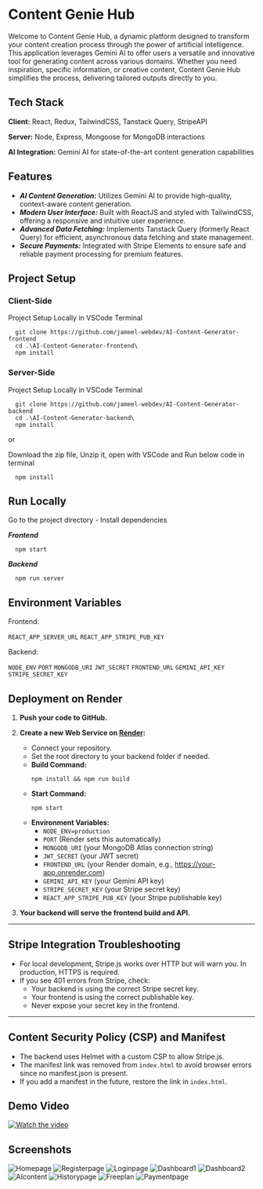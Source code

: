 
# Content Genie Hub

Welcome to Content Genie Hub, a dynamic platform designed to transform your content creation process through the power of artificial intelligence. This application leverages Gemini AI to offer users a versatile and innovative tool for generating content across various domains. Whether you need inspiration, specific information, or creative content, Content Genie Hub simplifies the process, delivering tailored outputs directly to you.

## Tech Stack

**Client:** React, Redux, TailwindCSS, Tanstack Query, StripeAPI

**Server:** Node, Express, Mongoose for MongoDB interactions

**AI Integration:** Gemini AI for state-of-the-art content generation capabilities


## Features

- ***AI Content Generation:*** Utilizes Gemini AI to provide high-quality, context-aware content generation.
- ***Modern User Interface:*** Built with ReactJS and styled with TailwindCSS, offering a responsive and intuitive user experience.
- ___Advanced Data Fetching:___ Implements Tanstack Query (formerly React Query) for efficient, asynchronous data fetching and state management.
- ___Secure Payments:___ Integrated with Stripe Elements to ensure safe and reliable payment processing for premium features.






## Project Setup


### Client-Side
Project Setup Locally in VSCode Terminal

```
  git clone https://github.com/jameel-webdev/AI-Content-Generator-frontend
  cd .\AI-Content-Generator-frontend\
  npm install
```
### Server-Side
Project Setup Locally in VSCode Terminal

```
  git clone https://github.com/jameel-webdev/AI-Content-Generator-backend
  cd .\AI-Content-Generator-backend\
  npm install
```
or

Download the zip file, Unzip it, open with VSCode and Run below code in terminal

```
  npm install
```


    
## Run Locally

Go to the project directory - Install dependencies 

___Frontend___
```
  npm start
```
___Backend___

```
  npm run server
```

## Environment Variables
Frontend:

`REACT_APP_SERVER_URL` 
`REACT_APP_STRIPE_PUB_KEY` 

Backend:

`NODE_ENV`
`PORT`
`MONGODB_URI`
`JWT_SECRET`
`FRONTEND_URL`
`GEMINI_API_KEY`
`STRIPE_SECRET_KEY`

## Deployment on Render

1. **Push your code to GitHub.**
2. **Create a new Web Service on [Render](https://render.com/):**
   - Connect your repository.
   - Set the root directory to your backend folder if needed.
   - **Build Command:**
     ```
     npm install && npm run build
     ```
   - **Start Command:**
     ```
     npm start
     ```
   - **Environment Variables:**
     - `NODE_ENV=production`
     - `PORT` (Render sets this automatically)
     - `MONGODB_URI` (your MongoDB Atlas connection string)
     - `JWT_SECRET` (your JWT secret)
     - `FRONTEND_URL` (your Render domain, e.g., https://your-app.onrender.com)
     - `GEMINI_API_KEY` (your Gemini API key)
     - `STRIPE_SECRET_KEY` (your Stripe secret key)
     - `REACT_APP_STRIPE_PUB_KEY` (your Stripe publishable key)

3. **Your backend will serve the frontend build and API.**

---

## Stripe Integration Troubleshooting
- For local development, Stripe.js works over HTTP but will warn you. In production, HTTPS is required.
- If you see 401 errors from Stripe, check:
  - Your backend is using the correct Stripe secret key.
  - Your frontend is using the correct publishable key.
  - Never expose your secret key in the frontend.

---

## Content Security Policy (CSP) and Manifest
- The backend uses Helmet with a custom CSP to allow Stripe.js.
- The manifest link was removed from `index.html` to avoid browser errors since no manifest.json is present.
- If you add a manifest in the future, restore the link in `index.html`.

## Demo Video


[![Watch the video](https://github.com/jameel-webdev/AI-Content-Generator-frontend/assets/126319130/2117f43d-5c43-4b5a-8b63-ea0e6ebd191e)](https://drive.google.com/file/d/1_fsF-dQeCqb9P70mrBJTGDE40x_DqF4G/view?usp=sharing)



## Screenshots

![Homepage](https://github.com/jameel-webdev/AI-Content-Generator-frontend/assets/126319130/2117f43d-5c43-4b5a-8b63-ea0e6ebd191e)
![Registerpage](https://github.com/jameel-webdev/AI-Content-Generator-frontend/assets/126319130/805f980b-c247-4822-b68a-8a6085fcf133)
![Loginpage](https://github.com/jameel-webdev/AI-Content-Generator-frontend/assets/126319130/60231fb8-734a-4740-abf5-a31145b0ded9)
![Dashboard1](https://github.com/jameel-webdev/AI-Content-Generator-frontend/assets/126319130/e6736cbe-cc81-4ec1-8ff3-588d619b6926)
![Dashboard2](https://github.com/jameel-webdev/AI-Content-Generator-frontend/assets/126319130/c6e20db3-462c-4f22-ad5a-01bb5ce8f9e7)
![AIcontent](https://github.com/jameel-webdev/AI-Content-Generator-frontend/assets/126319130/e6a893f9-3983-4f3e-a441-126e56022023)
![Historypage](https://github.com/jameel-webdev/AI-Content-Generator-frontend/assets/126319130/712f7578-2ca0-4cc7-b03b-24985d017ab9)
![Freeplan](https://github.com/jameel-webdev/AI-Content-Generator-frontend/assets/126319130/f91a0b7d-c35e-42b2-9c40-ca765847c635)
![Paymentpage](https://github.com/jameel-webdev/AI-Content-Generator-frontend/assets/126319130/82a569d0-3c27-4cd5-916e-dcf63e42db4f)
